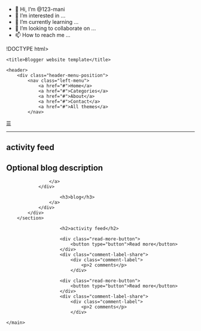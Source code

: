- 👋 Hi, I’m @123-mani
- 👀 I’m interested in ...
- 🌱 I’m currently learning ...
- 💞️ I’m looking to collaborate on ...
- 📫 How to reach me ...

!DOCTYPE html>
<html lang="en">
<head>
    <meta charset="UTF-8">
    <meta name="viewport" content="width=device-width, initial-scale=1.0">
    <meta http-equiv="X-UA-Compatible" content="ie=edge">
  
    <title>Blogger website template</title>
</head>
<body>
    
    <header>
        <div class="header-menu-position">
            <nav class="left-menu"> 
                <a href="#">Home</a>
                <a href="#">Categories</a>
                <a href="#">About</a>
                <a href="#">Contact</a>
                <a href="#">All themes</a>
            </nav>
            
<nav class="left-menu-hamburger">
                <a href="#">☰</a>
        </div>
    </header>
    <hr/>
    <main>
        <div class="main-title"> 
            <h1>activity feed</h1>
            <h2>Optional blog description</h2>
      
                    </a>
                </div>
                
                        <h3>blog</h3>
                    </a>
                </div>
            </div>
        </section>
        
                        <h2>activity feed</h2>
    
                        <div class="read-more-button">
                            <button type="button">Read more</button>
                        </div>
                        <div class="comment-label-share">
                            <div class="comment-label">
                                <p>2 comments</p>
                            </div>
                       
                        <div class="read-more-button">
                            <button type="button">Read more</button>
                        </div>
                        <div class="comment-label-share">
                            <div class="comment-label">
                                <p>2 comments</p>
                            </div>
                               
    </main>
   
   

</body>
</html>
